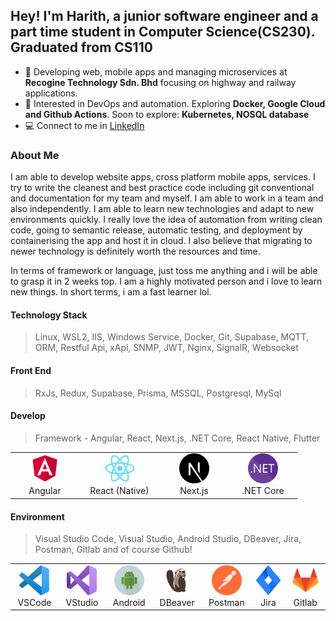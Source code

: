 ## Hey! I'm Harith, a junior software engineer and a part time student in Computer Science(CS230). Graduated from CS110

- 🏢 Developing web, mobile apps and managing microservices at **Recogine Technology Sdn. Bhd** focusing on highway and railway applications.
- 🌱 Interested in DevOps and automation. Exploring **Docker, Google Cloud and Github Actions**. Soon to explore: **Kubernetes, NOSQL database**
- 💻 Connect to me in [LinkedIn](https://www.linkedin.com/in/hrithiqball/)

### About Me

I am able to develop website apps, cross platform mobile apps, services. I try to write the cleanest and best practice code including git conventional and documentation for my team and myself. I am able to work in a team and also independently. I am able to learn new technologies and adapt to new environments quickly. I really love the idea of automation from writing clean code, going to semantic release, automatic testing, and deployment by containerising the app and host it in cloud. I also believe that migrating to newer technology is definitely worth the resources and time.

In terms of framework or language, just toss me anything and i will be able to grasp it in 2 weeks top. I am a highly motivated person and i love to learn new things. In short terms, i am a fast learner lol.

#### Technology Stack

> Linux, WSL2, IIS, Windows Service, Docker, Git, Supabase, MQTT, ORM, Restful Api, xApi, SNMP, JWT, Nginx, SignalR, Websocket

#### Front End

> RxJs, Redux, Supabase, Prisma, MSSQL, Postgresql, MySql

#### Develop

> Framework - Angular, React, Next.js, .NET Core, React Native, Flutter

<table>
    <tr>
        <td align="center" width="96">
            <img src="./img/angular.svg" width="48" height="48" alt="Angular"/>
            <br />Angular
        </td>
        <td align="center" width="115">
            <img src="./img/react-original.svg" width="48" height="48" alt="React" />
            <br />React (Native)
        </td>
        <td align="center" width="96">
            <img src="./img/next.svg" width="48" height="48" alt="Next.js"/>
            <br />Next.js
        </td>
        <td align="center" width="96">
            <img src="./img/dotnet.svg" width="48" height="48" alt=".net"/>
            <br />.NET Core
        </td>
        <!-- <td align="center" width="96">
            <img src="./img/flutter.svg" width="48" height="48" alt="Flutter"/>
            <br />Flutter
        </td> -->
    </tr>
</table>

#### Environment

> Visual Studio Code, Visual Studio, Android Studio, DBeaver, Jira, Postman, Gitlab and of course Github!

<table>
    <tr>
        <td align="center" width="96">
                <img
                    src="./img/vscode.svg"
                    width="48"
                    height="48"
                    alt="Visual Studio Code"
                />
            VSCode
        </td>
        <td align="center" width="96">
                <img
                    src="./img/vstudio.svg"
                    width="48"
                    height="48"
                    alt="Visual Studio"
                />
            <br />
            VStudio
        </td>
        <td align="center" width="96">
                <img
                    src="./img/android.svg"
                    width="48"
                    height="48"
                    alt="Android Studio"
                />
            Android
        </td>
        <td align="center" width="96">
                <img
                    src="./img/dbeaver2.svg"
                    width="48"
                    height="48"
                    alt="DBeaver"
                />
            <br />
            DBeaver
        </td>
        <td align="center" width="96">
                <img
                    src="./img/postman.svg"
                    width="48"
                    height="48"
                    alt="Postman"
                />
            <br />
            Postman
        </td>
        <td align="center" width="96">
                <img
                    src="./img/jira.svg"
                    width="48"
                    height="48"
                    alt="DBeaver"
                />
            <br />
            Jira
        </td>
        <td align="center" width="96">
                <img
                    src="./img/gitlab.svg"
                    width="48"
                    height="48"
                    alt="Gitlab"
                />
            <br />
            Gitlab
        </td>
    </tr>
</table>
